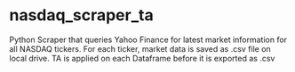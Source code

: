 # nasdaq_scraper_ta
Python Scraper that queries Yahoo Finance for latest market information for all NASDAQ tickers. For each ticker, market data is saved as .csv file on local drive. TA is applied on each Dataframe before it is exported as .csv
